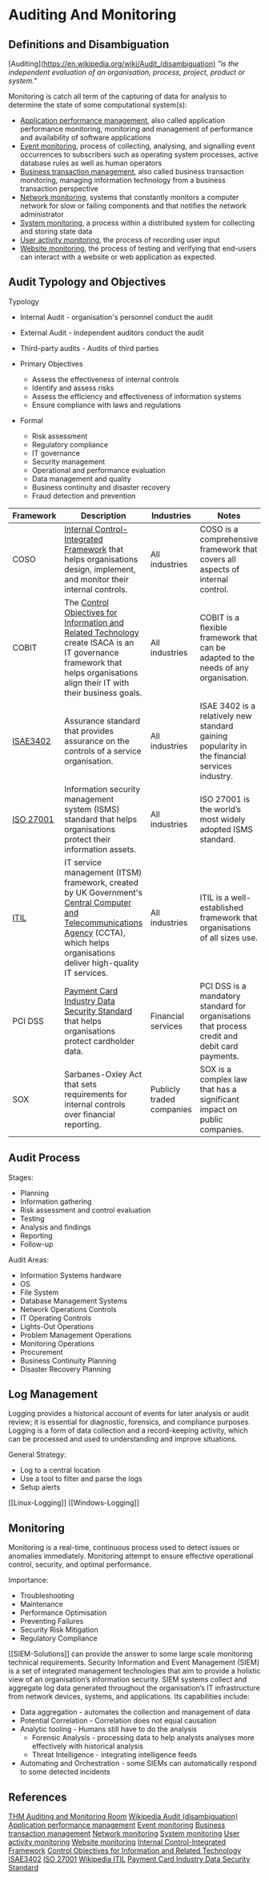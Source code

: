 # Auditing And Monitoring

## Definitions and Disambiguation

[Auditing](https://en.wikipedia.org/wiki/Audit_(disambiguation) *"is the independent evaluation of an organisation, process, project, product or system."*

Monitoring is catch all term of the capturing of data for analysis to determine the state of some computational system(s): 
- [Application performance management](https://en.wikipedia.org/wiki/Application_performance_management), also called application performance monitoring, monitoring and management of performance and availability of software applications
- [Event monitoring](https://en.wikipedia.org/wiki/Event_monitoring "Event monitoring"), process of collecting, analysing, and signalling event occurrences to subscribers such as operating system processes, active database rules as well as human operators
- [Business transaction management](https://en.wikipedia.org/wiki/Business_transaction_management "Business transaction management"), also called business transaction monitoring, managing information technology from a business transaction perspective
- [Network monitoring](https://en.wikipedia.org/wiki/Network_monitoring "Network monitoring"), systems that constantly monitors a computer network for slow or failing components and that notifies the network administrator
- [System monitoring](https://en.wikipedia.org/wiki/System_monitoring "System monitoring"), a process within a distributed system for collecting and storing state data
- [User activity monitoring](https://en.wikipedia.org/wiki/User_activity_monitoring "User activity monitoring"), the process of recording user input
- [Website monitoring](https://en.wikipedia.org/wiki/Website_monitoring "Website monitoring"), the process of testing and verifying that end-users can interact with a website or web application as expected.

## Audit Typology and Objectives  

Typology
- Internal Audit - organisation's personnel conduct the audit 
- External Audit - independent auditors conduct the audit 
- Third-party audits - Audits of third parties

- Primary Objectives
	- Assess the effectiveness of internal controls
	- Identify and assess risks
	- Assess the efficiency and effectiveness of information systems
	- Ensure compliance with laws and regulations
- Formal
	- Risk assessment
	- Regulatory compliance
	- IT governance
	- Security management
	- Operational and performance evaluation
	- Data management and quality
	- Business continuity and disaster recovery
	- Fraud detection and prevention

|Framework|Description|Industries|Notes|
|---|---|---|---|
|COSO|[Internal Control-Integrated Framework](https://www.coso.org/sitepages/internal-control.aspx) that helps organisations design, implement, and monitor their internal controls.|All industries|COSO is a comprehensive framework that covers all aspects of internal control.|
|COBIT| The [Control Objectives for Information and Related Technology](https://www.isaca.org/resources/cobit) create ISACA is an IT governance framework that helps organisations align their IT with their business goals.|All industries|COBIT is a flexible framework that can be adapted to the needs of any organisation.|
|[ISAE3402](https://isae3402.com/ISAE3402_overview.html)|Assurance standard that provides assurance on the controls of a service organisation.|All industries|ISAE 3402 is a relatively new standard gaining popularity in the financial services industry.|
|[ISO 27001](https://www.iso.org/standard/27001)|Information security management system (ISMS) standard that helps organisations protect their information assets.|All industries|ISO 27001 is the world’s most widely adopted ISMS standard.|
|[ITIL](https://en.wikipedia.org/wiki/ITIL)|IT service management (ITSM) framework, created by UK Government's [Central Computer and Telecommunications Agency](https://en.wikipedia.org/wiki/Central_Computer_and_Telecommunications_Agency "Central Computer and Telecommunications Agency") (CCTA), which helps organisations deliver high-quality IT services.|All industries|ITIL is a well-established framework that organisations of all sizes use.|
|PCI DSS|[Payment Card Industry Data Security Standard](https://www.pcisecuritystandards.org/document_library/?document=pci_dss) that helps organisations protect cardholder data.|Financial services|PCI DSS is a mandatory standard for organisations that process credit and debit card payments.|
|SOX|Sarbanes-Oxley Act that sets requirements for internal controls over financial reporting.|Publicly traded companies|SOX is a complex law that has a significant impact on public companies.|

## Audit Process

Stages:
- Planning
- Information gathering
- Risk assessment and control evaluation
- Testing
- Analysis and findings
- Reporting
- Follow-up

Audit Areas: 
- Information Systems hardware
- OS
- File System
- Database Management Systems
- Network Operations Controls
- IT Operating Controls
- Lights-Out Operations
- Problem Management Operations
- Monitoring Operations
- Procurement
- Business Continuity Planning
- Disaster Recovery Planning
## Log Management

Logging provides a historical account of events for later analysis or audit review; it is essential for diagnostic, forensics, and compliance purposes. Logging is a form of data collection and a record-keeping activity, which can be processed and used to understanding and improve situations. 

General Strategy:
- Log to a central location
- Use a tool to filter and parse the logs
- Setup alerts

[[Linux-Logging]]
[[Windows-Logging]]

## Monitoring

Monitoring is a real-time, continuous process used to detect issues or anomalies immediately. Monitoring attempt to ensure effective operational control, security, and optimal performance.

Importance:
- Troubleshooting 
- Maintenance
- Performance Optimisation
- Preventing Failures
- Security Risk Mitigation
- Regulatory Compliance

[[SIEM-Solutions]] can provide the answer to some large scale monitoring technical requirements. Security Information and Event Management (SIEM) is a set of integrated management technologies that aim to provide a holistic view of an organisation’s information security. SIEM systems collect and aggregate log data generated throughout the organisation’s IT infrastructure from network devices, systems, and applications. Its capabilities include:
- Data aggregation - automates the collection and management of data 
- Potential Correlation - Correlation does not equal causation
- Analytic tooling - Humans still have to do the analysis
	- Forensic Analysis - processing data to help analysts analyses more effectively with historical analysis 
	- Threat Intelligence - integrating intelligence feeds 
- Automating and Orchestration - some SIEMs can automatically respond to some detected incidents 

## References

[THM Auditing and Monitoring Room](https://tryhackme.com/room/auditingandmonitoringse)
[Wikipedia Audit (disambiguation)](https://en.wikipedia.org/wiki/Audit_(disambiguation))
[Application performance management](https://en.wikipedia.org/wiki/Application_performance_management "Application performance management")
[Event monitoring](https://en.wikipedia.org/wiki/Event_monitoring)
[Business transaction management](https://en.wikipedia.org/wiki/Business_transaction_management "Business transaction management")
[Network monitoring](https://en.wikipedia.org/wiki/Network_monitoring "Network monitoring")
[System monitoring](https://en.wikipedia.org/wiki/System_monitoring "System monitoring")
[User activity monitoring](https://en.wikipedia.org/wiki/User_activity_monitoring "User activity monitoring")
[Website monitoring](https://en.wikipedia.org/wiki/Website_monitoring "Website monitoring")
[Internal Control-Integrated Framework](https://www.coso.org/sitepages/internal-control.aspx)
[Control Objectives for Information and Related Technology](https://www.isaca.org/resources/cobit)
[ISAE3402](https://isae3402.com/ISAE3402_overview.html)
[ISO 27001](https://www.iso.org/standard/27001)
[Wikipedia ITIL](https://en.wikipedia.org/wiki/ITIL)
[Payment Card Industry Data Security Standard](https://www.pcisecuritystandards.org/document_library/?document=pci_dss)